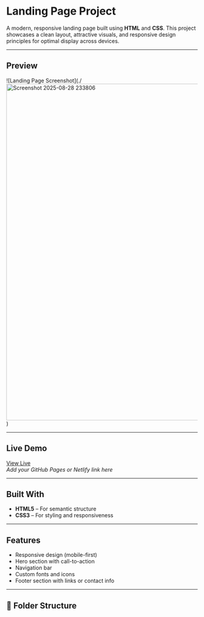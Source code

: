 # Landing Page Project

A modern, responsive landing page built using **HTML** and **CSS**. This project showcases a clean layout, attractive visuals, and responsive design principles for optimal display across devices.

---

## Preview

![Landing Page Screenshot](./<img width="1879" height="885" alt="Screenshot 2025-08-28 233806" src="https://github.com/user-attachments/assets/688ccfa4-330b-47a2-9176-97dc69f30b83" />
)  

---

## Live Demo

[View Live](https://github.com/athulyaanith/HTML-CSS/new)  
*Add your GitHub Pages or Netlify link here*

---

## Built With

- **HTML5** – For semantic structure
- **CSS3** – For styling and responsiveness

---

## Features

-  Responsive design (mobile-first)
-  Hero section with call-to-action
-  Navigation bar
-  Custom fonts and icons
-  Footer section with links or contact info

---

## 📂 Folder Structure

